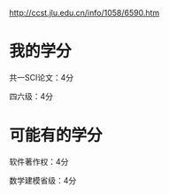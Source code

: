 http://ccst.jlu.edu.cn/info/1058/6590.htm

# 我的学分

共一SCI论文：4分

四六级：4分

# 可能有的学分

软件著作权：4分

数学建模省级：4分